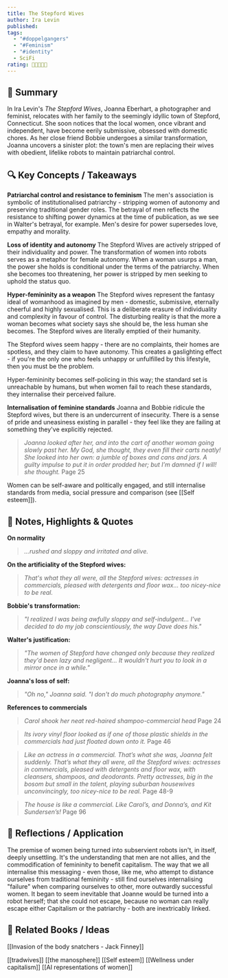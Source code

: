 ```yaml
---
title: The Stepford Wives
author: Ira Levin
published: 
tags:
  - "#doppelgangers"
  - "#Feminism"
  - "#identity"
  - SciFi
rating: 🌟🌟🌟🌟🌟
---
```


## 📝 Summary  

In Ira Levin's _The Stepford Wives_, Joanna Eberhart, a photographer and feminist, relocates with her family to the seemingly idyllic town of Stepford, Connecticut. She soon notices that the local women, once vibrant and independent, have become eerily submissive, obsessed with domestic chores. As her close friend Bobbie undergoes a similar transformation, Joanna uncovers a sinister plot: the town's men are replacing their wives with obedient, lifelike robots to maintain patriarchal control.

## 🔍 Key Concepts / Takeaways  

**Patriarchal control and resistance to feminism**
The men's association is symbolic of institutionalised patriarchy - stripping women of autonomy and preserving traditional gender roles. The betrayal of men reflects the resistance to shifting power dynamics at the time of publication, as we see in Walter's betrayal, for example. Men's desire for power supersedes love, empathy and morality.

**Loss of identity and autonomy**
The Stepford Wives are actively stripped of their individuality and power. The transformation of women into robots serves as a metaphor for female autonomy. When a woman usurps a man, the power she holds is conditional under the terms of the patriarchy. When she becomes too threatening, her power is stripped by men seeking to uphold the status quo.

**Hyper-femininity as a weapon**
The Stepford wives represent the fantasy ideal of womanhood as imagined by men - domestic, submissive, eternally cheerful and highly sexualised. This is a deliberate erasure of individuality and complexity in favour of control. The disturbing reality is that the more a woman becomes what society says she should be, the less human she becomes. The Stepford wives are literally emptied of their humanity.

The Stepford wives seem happy - there are no complaints, their homes are spotless, and they claim to have autonomy. This creates a gaslighting effect - if you're the only one who feels unhappy or unfulfilled by this lifestyle, then you must be the problem.

Hyper-femininity becomes self-policing in this way; the standard set is unreachable by humans, but when women fail to reach these standards, they internalise their perceived failure.

**Internalisation of feminine standards**
Joanna and Bobbie ridicule the Stepford wives, but there is an undercurrent of insecurity. There is a sense of pride and uneasiness existing in parallel - they feel like they are failing at something they've explicitly rejected.

>*Joanna looked after her, and into the cart of another woman going slowly past her. My God, she thought, they even fill their carts neatly! She looked into her own: a jumble of boxes and cans and jars. A guilty impulse to put it in order prodded her; but I’m damned if I will! she thought.*
>	Page 25

Women can be self-aware and politically engaged, and still internalise standards from media, social pressure and comparison (see [[Self esteem]]).

## 📌 Notes, Highlights & Quotes  
**On normality**
>*...rushed and sloppy and irritated and alive.*

 **On the artificiality of the Stepford wives:**
>*That's what they all were, all the Stepford wives: actresses in commercials, pleased with detergents and floor wax... too nicey-nice to be real.*

**Bobbie's transformation:**
> *"I realized I was being awfully sloppy and self-indulgent... I've decided to do my job conscientiously, the way Dave does his."*

 **Walter's justification:**
> *"The women of Stepford have changed only because they realized they'd been lazy and negligent... It wouldn't hurt you to look in a mirror once in a while."​*

**Joanna's loss of self:**
> *"Oh no," Joanna said. "I don't do much photography anymore."​*

**References to commercials**
>*Carol shook her neat red-haired shampoo-commercial head*
>	Page 24

>*Its ivory vinyl floor looked as if one of those plastic shields in the commercials had just floated down onto it.*
	Page 46

>*Like an actress in a commercial. That’s what she was, Joanna felt suddenly. That’s what they all were, all the Stepford wives: actresses in commercials, pleased with detergents and floor wax, with cleansers, shampoos, and deodorants. Pretty actresses, big in the bosom but small in the talent, playing suburban housewives unconvincingly, too nicey-nice to be real.*
>	Page 48-9

>*The house is like a commercial. Like Carol’s, and Donna’s, and Kit Sundersen’s!*
>	Page 96

## 🧠 Reflections / Application  
The premise of women being turned into subservient robots isn't, in itself, deeply unsettling. It's the understanding that men are not allies, and the commodification of femininity to benefit capitalism. The way that we all internalise this messaging - even those, like me, who attempt to distance ourselves from traditional femininity - still find ourselves internalising "failure" when comparing ourselves to other, more outwardly successful women. It began to seem inevitable that Joanne would be turned into a robot herself; that she could not escape, because no woman can really escape either Capitalism or the patriarchy - both are inextricably linked.

## 🔗 Related Books / Ideas  

[[Invasion of the body snatchers - Jack Finney]]

[[tradwives]]
[[the manosphere]]
[[Self esteem]]
[[Wellness under capitalism]]
[[AI representations of women]]